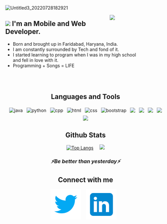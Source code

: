 
![Untitled3_20220728182921](https://user-images.githubusercontent.com/81747739/181511373-f8d5d055-c49e-4108-8a59-e1cc787ec457.png)


   <img src="https://media1.giphy.com/media/qgQUggAC3Pfv687qPC/giphy.gif?cid=ecf05e47gmgmg5ni8eb5s2be7vvow6zgl4knzqrnuzpflfki&rid=giphy.gif&ct=g" width="35%" align ="right" >

        
##  <img src="https://media.giphy.com/media/hvRJCLFzcasrR4ia7z/giphy.gif" width="25px">  I'm an Mobile and Web Developer.
 - Born and brought up in Faridabad, Haryana, India. 
 - I am constantly surrounded by Tech and fond of it. 
 - I started learning to program when I was in my high school \
   and fell in love with it.
 - Programming + Songs = LIFE 

<!-- <p align="right">
   <img  src="https://media1.giphy.com/media/qgQUggAC3Pfv687qPC/giphy.gif?cid=ecf05e47gmgmg5ni8eb5s2be7vvow6zgl4knzqrnuzpflfki&rid=giphy.gif&ct=g" />
   </p> -->

 <br />




   
   
<br />

<h2 align ='center'> Languages and Tools </h2>


<p align="center">
 
 
  <!-- For more icons please follow  https://github.com/MikeCodesDotNET/ColoredBadges -->
 

  <img src="https://user-images.githubusercontent.com/81747739/191830942-ee981bbd-f9b0-40f8-8359-d9fc9314620f.png" alt="java" style="vertical-align:top; margin:4px">
  <img src="https://raw.githubusercontent.com/mr-prometheus/README.md/main/svg/dev/languages/python.png" alt="python" style="vertical-align:top; margin:4px">
  <img src="https://raw.githubusercontent.com/mr-prometheus/README.md/main/svg/dev/development/c-plus-plus.png" alt="cpp" style="vertical-align:top; margin:4px">
  <img src="https://raw.githubusercontent.com/mr-prometheus/README.md/main/svg/dev/languages/html.png" alt="html" style="vertical-align:top; margin:4px">
  <img src="https://raw.githubusercontent.com/mr-prometheus/README.md/main/svg/dev/development/css3.svg" alt="css" style="vertical-align:top; margin:4px">
  <img src="https://raw.githubusercontent.com/mr-prometheus/README.md/main/svg/dev/development/bootstrap.svg" alt="bootstrap" style="vertical-align:top; margin:4px">
  <img src="https://user-images.githubusercontent.com/81747739/191831335-5fc7ad3e-8726-424c-a9f5-31a620d2766f.png" style="vertical-align:top; margin:4px">
 <img src="https://user-images.githubusercontent.com/81747739/191831726-094c3237-7f6d-4bf4-b3e3-a95eb3619513.png" style="vertical-align:top; margin:4px">
 <img src="https://user-images.githubusercontent.com/81747739/191831752-89958a71-c8d7-4c16-9195-5b8e748d260d.png" style="vertical-align:top; margin:4px">
 <img src="https://user-images.githubusercontent.com/81747739/194595195-a67ff6de-9f50-45e0-8dca-3408c14dcf4e.png" style="vertical-align:top; margin:4px">
 <img src="https://user-images.githubusercontent.com/81747739/194595471-901bf350-c44d-446c-8074-9401c4e0ba53.png" style="vertical-align:top; margin:4px">



</p>


<div align='center'>

## Github Stats



[![Top Langs](https://github-readme-stats.vercel.app/api/top-langs/?username=ShouryaTyagi042&hide=tex&theme=tokyonight&layout=compact)](https://github.com/anuraghazra/github-readme-stats)
&nbsp; &nbsp;
<img src="https://github-readme-streak-stats.herokuapp.com/?user=ShouryaTyagi042&theme=dark" width="421px" margin="50px">



 <h3 align="center">
   <i>⚡️Be better than yesterday⚡️</i>
  </h3>



Connect with me
---
[![website](./img/icons8-twitter.svg)](https://twitter.com/ShouryaTyagi14)
&nbsp;&nbsp;
[![website](./img/icons8-linkedin.svg)](https://www.linkedin.com/in/shourya-tyagi-2b79a5194/)
&nbsp;&nbsp;

</div>




<!---
ShouryaTyagi042/ShouryaTyagi042 is a ✨ special ✨ repository because its `README.md` (this file) appears on your GitHub profile.
You can click the Preview link to take a look at your changes.
--->
